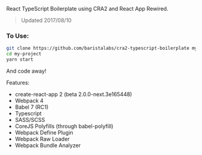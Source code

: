 React TypeScript Boilerplate using CRA2 and React App Rewired.

> Updated 2017/08/10

### To Use:

``` bash
git clone https://github.com/baristalabs/cra2-typescript-boilerplate my-project
cd my-project
yarn start
```

And code away!

Features:

* create-react-app 2 (beta 2.0.0-next.3e165448)
* Webpack 4
* Babel 7 (RC1)
* Typescript
* SASS/SCSS
* CoreJS Polyfills (through babel-polyfill)
* Webpack Define Plugin
* Webpack Raw Loader
* Webpack Bundle Analyzer


